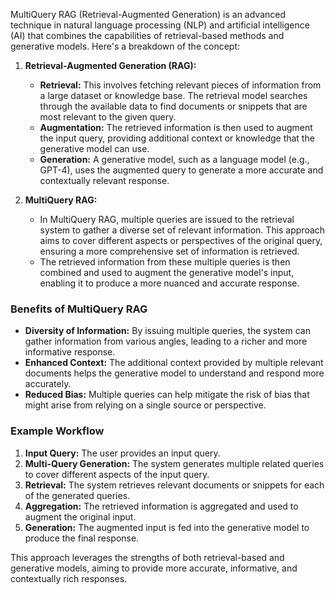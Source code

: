 MultiQuery RAG (Retrieval-Augmented Generation) is an advanced technique in natural language processing (NLP) and artificial intelligence (AI) that combines the capabilities of retrieval-based methods and generative models. Here's a breakdown of the concept:

1. **Retrieval-Augmented Generation (RAG):**
   - **Retrieval:** This involves fetching relevant pieces of information from a large dataset or knowledge base. The retrieval model searches through the available data to find documents or snippets that are most relevant to the given query.
   - **Augmentation:** The retrieved information is then used to augment the input query, providing additional context or knowledge that the generative model can use.
   - **Generation:** A generative model, such as a language model (e.g., GPT-4), uses the augmented query to generate a more accurate and contextually relevant response.

2. **MultiQuery RAG:**
   - In MultiQuery RAG, multiple queries are issued to the retrieval system to gather a diverse set of relevant information. This approach aims to cover different aspects or perspectives of the original query, ensuring a more comprehensive set of information is retrieved.
   - The retrieved information from these multiple queries is then combined and used to augment the generative model's input, enabling it to produce a more nuanced and accurate response.

### Benefits of MultiQuery RAG

- **Diversity of Information:** By issuing multiple queries, the system can gather information from various angles, leading to a richer and more informative response.
- **Enhanced Context:** The additional context provided by multiple relevant documents helps the generative model to understand and respond more accurately.
- **Reduced Bias:** Multiple queries can help mitigate the risk of bias that might arise from relying on a single source or perspective.

### Example Workflow

1. **Input Query:** The user provides an input query.
2. **Multi-Query Generation:** The system generates multiple related queries to cover different aspects of the input query.
3. **Retrieval:** The system retrieves relevant documents or snippets for each of the generated queries.
4. **Aggregation:** The retrieved information is aggregated and used to augment the original input.
5. **Generation:** The augmented input is fed into the generative model to produce the final response.

This approach leverages the strengths of both retrieval-based and generative models, aiming to provide more accurate, informative, and contextually rich responses.
